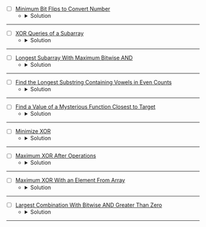 

* [ ] [Minimum Bit Flips to Convert Number](https://leetcode.com/problems/minimum-bit-flips-to-convert-number/description/) 
    * <details>
        <summary> Solution </summary>

        ```c++
            class Solution {
                int countBits(int n) {
                    int cnt = 0;
                    while(n) {
                        n &= (n - 1);
                        cnt += 1;
                    }
                    return cnt;
                }
            public:
                int minBitFlips(int start, int goal) {
                    int _xor = (start ^ goal);
                    return countBits(_xor);
                }
            };
        
    </details>

---


* [ ] [XOR Queries of a Subarray](https://leetcode.com/problems/xor-queries-of-a-subarray/description/) 
    * <details>
        <summary> Solution </summary>

        ```c++
            class Solution {
            public:
                vector<int> xorQueries(vector<int>& arr, vector<vector<int>>& queries) {
                    int n = arr.size();
                    int t = queries.size();
                    int _xor = 0;
                    vector<int> _xorPrefix(n), res;
                    for(int i = 0; i < n;i++) {
                        _xor = (_xor ^ arr[i]);
                        _xorPrefix[i] = _xor;
                    }
                    for(int i = 0; i < t;i++) {
                        int left = queries[i][0], right = queries[i][1];
                        int result = (_xorPrefix[right] ^ (left == 0 ? 0 : _xorPrefix[left - 1]));
                        res.push_back(result);
                    }
                    return res;
                }
            };
        
    </details>

---


* [ ] [Longest Subarray With Maximum Bitwise AND](https://leetcode.com/problems/longest-subarray-with-maximum-bitwise-and/description/) 
    * <details>
        <summary> Solution </summary>

        ```c++
            class Solution {
            public:
                int longestSubarray(vector<int>& nums) {
                    int n = nums.size();
                    int maxLen = 0;
                    int mx = 0, cnt = 0;
                    for(auto &it: nums)
                        mx = max(mx, it);
                    for(int i = 0 ; i < n;i++) {
                        if(nums[i] == mx) cnt += 1;
                        else cnt = 0;
                        maxLen = max(maxLen, cnt);
                    }
                    return maxLen;
                }
            };
        
    </details>

---


* [ ] [Find the Longest Substring Containing Vowels in Even Counts](https://leetcode.com/problems/find-the-longest-substring-containing-vowels-in-even-counts/description/) 
    * <details>
        <summary> Solution </summary>

        ```c++
            class Solution {
            public:
                int findTheLongestSubstring(string s) {
                    int n = s.size();
                    int mask = 0, res = 0;
                    unordered_map<int, int> vis;
                    vis[0] = 0;
                    for(int i = 0; i < n;i++) {
                        if(s[i] == 'a' || s[i] == 'e' || s[i] == 'i' || s[i] == 'o' || s[i] == 'u')
                            mask ^= (1 << (s[i] - 'a'));
                        if(vis.count(mask) == false)
                            vis[mask] = i;
                        res = max(res, i - vis[mask] + (mask == 0));
                    }
                    return res;
                }
            };
        
    </details>

---


* [ ] [Find a Value of a Mysterious Function Closest to Target](https://leetcode.com/problems/find-a-value-of-a-mysterious-function-closest-to-target/description/) 
    * <details>
        <summary> Solution </summary>

        ```c++
            class Solution {
                void buildBits(int n, vector<vector<int>>& bitPrefix, vector<int> arr) {
                    for(int i = 0; i < n;i++) {
                        int idx = 0;
                        while(arr[i] > 0) {
                            bitPrefix[i][idx] = (arr[i] & 1);
                            arr[i] >>= 1;
                            idx += 1;
                        }
                    }

                    for(int i = 0; i < 30;i++) {
                        for(int j = 1; j < n;j++)
                            bitPrefix[j][i] += bitPrefix[j - 1][i];
                    }
                }

                int getClosestNumLessThanOrEqualTarget(vector<vector<int>>& bitPrefix, int n, int target) {
                    int mnAND = -1E9;
                    for(int i = 0; i < n;i++) {
                        int left = i, right = n - 1, res = -1E9;
                        while(left <= right) {
                            int mid = left + (right - left) / 2;
                            int cur = 0, len = mid - i + 1;
                            for(int j = 0; j < 30;j++) {
                                int sum = bitPrefix[mid][j] - (i == 0 ? 0 : bitPrefix[i - 1][j]);
                                if(len == sum)
                                    cur |= (1 << j);
                            }
                            if(cur <= target) {
                                res = cur;
                                right = mid - 1;
                            }
                            else left = mid + 1;
                        }
                        mnAND = max(mnAND, res);
                    }
                    return mnAND;
                }

                int getClosestNumGreaterThanOrEqualTarget(vector<vector<int>>& bitPrefix, int n, int target) {
                    int mxAND = 1E9;
                    for(int i = 0; i < n;i++) {
                        int left = i, right = n - 1, res = 1E9;
                        while(left <= right) {
                            int mid = left + (right - left) / 2;
                            int cur = 0, len = mid - i + 1;
                            for(int j = 0; j < 30;j++) {
                                int sum = bitPrefix[mid][j] - (i == 0 ? 0 : bitPrefix[i - 1][j]);
                                if(len == sum)
                                    cur |= (1 << j);
                            }
                            if(cur >= target) {
                                res = cur;
                                left = mid + 1;
                            }
                            else right = mid - 1;
                        }
                        mxAND = min(mxAND, res);
                    }
                    return mxAND;
                }
            public:
                int closestToTarget(vector<int>& arr, int target) {
                    int n = arr.size();
                    int mnAND = -1E9, mxAND = 1E9;
                    vector<vector<int>> bitPrefix(n, vector<int>(30));
                    buildBits(n, bitPrefix, arr);
                    int mnValue = getClosestNumLessThanOrEqualTarget(bitPrefix, n, target);
                    int mxValue = getClosestNumGreaterThanOrEqualTarget(bitPrefix, n, target);
                    int closest = min(mxValue - target, target - mnValue);
                    return closest;
                }
            };

            /*

                011 --> 3 
                101 --> 5
                111 --> 7
                1000 --> 8
                1001 --> 9

                when applying AND for (x & y) the number will be less than or equal to the minimum between them

            */
        
    </details>

---



* [ ] [Minimize XOR](https://leetcode.com/problems/minimize-xor/description/) 
    * <details>
        <summary> Solution </summary>

        ```c++
            class Solution {
                int countBits(int n) {
                    int cnt = 0;
                    while(n > 0) {
                        n &= (n - 1);
                        cnt += 1;
                    }
                    return cnt;
                }
            public:
                int minimizeXor(int num1, int num2) {
                    int cnt = countBits(num2), res = 0;
                    for(int i = 31; i >= 0 && cnt > 0;i--) {
                        int bit = (num1 >> i) & 1;
                        if(bit & 1) {
                            res |= (1 << i);
                            cnt -= 1;
                        }
                    }
                    for(int i = 0; i <= 31 && cnt > 0;i++) {
                        int bit = (res >> i) & 1;
                        if(!(bit & 1)) {
                            res |= (1 << i);
                            cnt -= 1;
                        }
                    }
                    return res;
                }
            };
        
    </details>

---



* [ ] [Maximum XOR After Operations](https://leetcode.com/problems/maximum-xor-after-operations/description/) 
    * <details>
        <summary> Solution </summary>

        ```c++
            class Solution {
            public:
                int maximumXOR(vector<int>& nums) {
                    int n = nums.size(), totalXor = 0;
                    for(auto &it: nums) totalXor ^= it;
                    for(int i = 0; i < n;i++) {
                        int rem = totalXor ^ nums[i];
                        rem |= (rem ^ nums[i]);
                        totalXor = max(totalXor, rem);
                    }
                    return totalXor;
                }
            };
        
    </details>

---



* [ ] [Maximum XOR With an Element From Array](https://leetcode.com/problems/maximum-xor-with-an-element-from-array/description/) 
    * <details>
        <summary> Solution </summary>

        ```c++
            struct Trie {
                Trie* children[2];
                Trie() {
                    children[0] = children[1] = nullptr;
                }
            };
            class Solution {
                void insert(Trie* root, int n) {
                    for(int i = 31; i >= 0;i--) {
                        bool bit = (n >> i) & 1;
                        if(root->children[bit] == nullptr)
                            root->children[bit] = new Trie();
                        root = root->children[bit];
                    }
                }

                int getMaxXor(Trie* root, int n) {
                    int res = 0;
                    bool flag = true;
                    for(int i = 31; i >= 0;i--) {
                        bool bit = (n >> i) & 1;
                        if(root->children[!bit] != nullptr) {
                            res |= (1 << i);
                            root = root->children[!bit];
                        }
                        else if(root->children[bit] != nullptr) root = root->children[bit];
                        else {
                            flag = false;
                            break;
                        }
                    }
                    return flag == false ? -1 : res;
                }
            public:
                vector<int> maximizeXor(vector<int>& nums, vector<vector<int>>& queries) {
                    int n = nums.size(), m = queries.size();
                    Trie* root = new Trie();
                    vector<int> result;
                    map<pair<int, int>, int> hash;
                    vector<pair<int, int>> sortedQueries;
                    for(auto &query: queries)
                        sortedQueries.push_back({query[1], query[0]});
                    sort(nums.begin(), nums.end());
                    sort(sortedQueries.begin(), sortedQueries.end());
                    for(int i = 0, idx = 0; i < m;i++) {
                        auto [m, x] = sortedQueries[i];
                        while(idx < n && nums[idx] <= m) {
                            insert(root, nums[idx]);
                            idx += 1;
                        }
                        int ans = getMaxXor(root, x);
                        hash[{x, m}] = ans;
                    }
                    for(auto &query: queries)
                        result.push_back(hash[{query[0], query[1]}]);
                    return result;
                }
            };
        
    </details>

---




* [ ] [Largest Combination With Bitwise AND Greater Than Zero](https://leetcode.com/problems/largest-combination-with-bitwise-and-greater-than-zero/description/) 
    * <details>
        <summary> Solution </summary>

        ```c++
            class Solution {
            public:
                int largestCombination(vector<int>& candidates) {
                    int res = 0;
                    unordered_map<int, int> frqBits;
                    for(auto&bit: candidates) {
                        for(int i = 31; i >= 0;i--)
                            frqBits[i] += ((bit >> i) & 1);
                    }
                    for(int i = 31; i >= 0;i--)
                        res = max(res, frqBits[i]);
                    return res;
                }
            };
        
    </details>

---